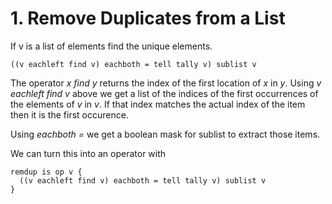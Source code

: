 


# 1. Remove Duplicates from a List

If v is a list of elements find the unique elements.

    ((v eachleft find v) eachboth = tell tally v) sublist v

The operator *x find y* returns the index of the first location of *x* in *y*.
Using *v eachleft find v* above we get a list of the indices of the first
occurrences of the elements of *v* in *v*. If that index matches the actual
index of the item then it is the first occurence.

Using *eachboth =* we get a boolean mask for sublist to extract those items.

We can turn this into an operator with

    remdup is op v {
      ((v eachleft find v) eachboth = tell tally v) sublist v
    }


